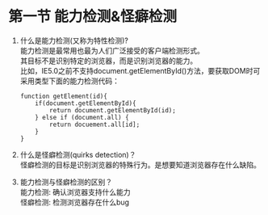 # 第一节 能力检测&怪癖检测
1. 什么是能力检测(又称为特性检测)?  
  能力检测是最常用也最为人们广泛接受的客户端检测形式。  
  其目标不是识别特定的浏览器，而是识别浏览器的能力。  
  比如，IE5.0之前不支持document.getElementById()方法，要获取DOM时可采用类型下面的能力检测代码：  
    ```
    function getElement(id){
        if(document.getElementById){
            return document.getElementById(id);
        } else if (document.all) {
            return docuement.all[id];
        }
    }
    ```  

2. 什么是怪癖检测(quirks detection)？  
  怪癖检测的目标是识别浏览器的特殊行为。是想要知道浏览器存在什么缺陷。  
  
3. 能力检测与怪癖检测的区别？  
  能力检测: 确认浏览器支持什么能力  
  怪癖检测: 检测浏览器存在什么bug